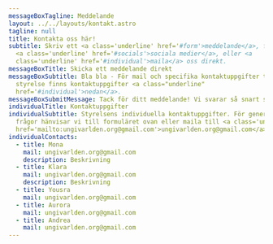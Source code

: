 ```yaml
---
messageBoxTagline: Meddelande
layout: ../../layouts/kontakt.astro
tagline: null
title: Kontakta oss här!
subtitle: Skriv ett <a class='underline' href='#form'>meddelande</a>, följ våra
  <a class='underline' href='#socials'>sociala medier</a>, eller <a
  class='underline' href='#individual'>maila</a> oss direkt.
messageBoxTitle: Skicka ett meddelande direkt
messageBoxSubtitle: Bla bla - För mail och specifika kontaktuppgifter till vår
  styrelse finns kontaktuppgifter <a class="underline"
  href='#individual'>nedan</a>.
messageBoxSubmitMessage: Tack för ditt meddelande! Vi svarar så snart som möjligt.
individualTitle: Kontaktuppgifter
individualSubtitle: Styrelsens individuella kontaktuppgifter. För generella
  frågor hänvisar vi till formuläret ovan eller maila till <a class='underline'
  href='mailto:ungivarlden.org@gmail.com'>ungivarlden.org@gmail.com</a>
individualContacts:
  - title: Mona
    mail: ungivarlden.org@gmail.com
    description: Beskrivning
  - title: Klara
    mail: ungivarlden.org@gmail.com
    description: Beskrivning
  - title: Yousra
    mail: ungivarlden.org@gmail.com
  - title: Aurora
    mail: ungivarlden.org@gmail.com
  - title: Andrea
    mail: ungivarlden.org@gmail.com
---
```

